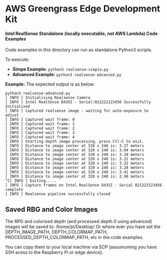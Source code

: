 # AWS Greengrass Edge Development Kit

#### Intel RealSense Standalone (locally executable, not AWS Lambda) Code Examples

Code examples in this directory can run as standalone Python3 scripts.

To execute:
* **Simpe Example:** ```python3 realsense-simple.py```
* **Advanced Example:** ```python3 realsense-advanced.py```

**Example:** The expected output is as below:
```
python3 realsense-advanced.py 
[ INFO ] Initialising Realsense Camera
[ INFO ] Intel RealSense D435I - Serial:021222123456 Successfully Initialised
[ INFO ] Captured realsense image - waiting for auto-exposure to adjust
[ INFO ] Captured wait frame: 0
[ INFO ] Captured wait frame: 1
[ INFO ] Captured wait frame: 2
[ INFO ] Captured wait frame: 3
[ INFO ] Captured wait frame: 4
[ INFO ] Starting depth image processing, press Ctl-C to exit.
[ INFO ] Distance to image center at 320 x 240 is: 3.27 meters
[ INFO ] Distance to image center at 320 x 240 is: 3.04 meters
[ INFO ] Distance to image center at 320 x 240 is: 3.34 meters
[ INFO ] Distance to image center at 320 x 240 is: 3.21 meters
[ INFO ] Distance to image center at 320 x 240 is: 3.32 meters
[ INFO ] Distance to image center at 320 x 240 is: 3.28 meters
[ INFO ] Distance to image center at 320 x 240 is: 3.41 meters
[ INFO ] Distance to image center at 320 x 240 is: 2.98 meters
^C[ INFO ] Exiting.....
[ INFO ] Capture frames on Intel RealSense D435I - Serial 021222123456 complete
[ INFO ] Realsense pipeline successfully closed
```

## Saved RBG and Color Images
The RPG and colorised depth (and processed depth if using advanced) images will be saved to: /home/pi/Desktop/
Or where ever you have set the DEPTH_IMAGE_PATH, DEPTH_COLORMAP_PATH, PROCESSED_DEPTH_COLORMAP_PATH, etc in the code examples. 

You can copy them to your local machine via SCP (assumuming you have SSH acess to the Raspberry Pi or edge device).